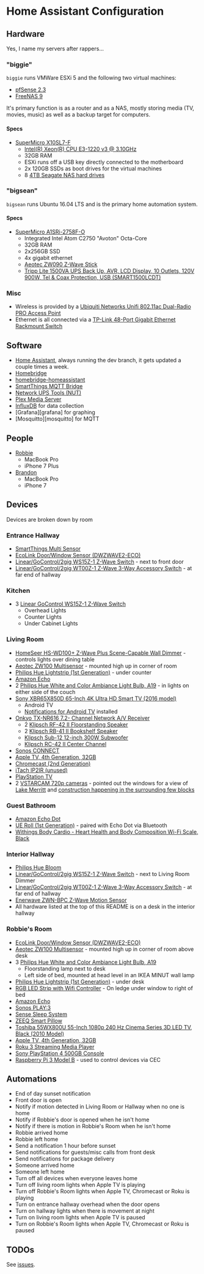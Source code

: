 # Home Assistant Configuration

## Hardware
Yes, I name my servers after rappers...

### "biggie"

`biggie` runs VMWare ESXi 5 and the following two virtual machines:
  - [pfSense 2.3][pfsense]
  - [FreeNAS 9][freenas]

It's primary function is as a router and as a NAS, mostly storing media (TV, movies, music) as well as a backup target for computers.

#### Specs

- [SuperMicro X10SL7-F][supermicro-x10sl7-f]
  - [Intel(R) Xeon(R) CPU E3-1220 v3 @ 3.10GHz][intel-e3-1220-v3]
  - 32GB RAM
  - ESXi runs off a USB key directly connected to the motherboard
  - 2x 120GB SSDs as boot drives for the virtual machines
  - 8 [4TB Seagate NAS hard drives][seagate-hdd]


### "bigsean"

`bigsean` runs Ubuntu 16.04 LTS and is the primary home automation system.

#### Specs

- [SuperMicro A1SRi-2758F-O][supermicro-a1sri-2758f]
  - Integrated Intel Atom C2750 "Avoton" Octa-Core
  - 32GB RAM
  - 2x256GB SSD
  - 4x gigabit ethernet
  - [Aeotec ZW090 Z-Wave Stick][aeotec-zstick]
  - [Tripp Lite 1500VA UPS Back Up, AVR, LCD Display, 10 Outlets, 120V 900W, Tel & Coax Protection, USB (SMART1500LCDT)][tripp-lite-ups]

### Misc
- Wireless is provided by a [Ubiquiti Networks Unifi 802.11ac Dual-Radio PRO Access Point][uap-ac-pro-us]
- Ethernet is all connected via a [TP-Link 48-Port Gigabit Ethernet Rackmount Switch][tplink-switch]

## Software
- [Home Assistant](https://home-assistant.io/), always running the dev branch, it gets updated a couple times a week.
- [Homebridge][homebridge]
- [homebridge-homeassistant][homebridge-homeassistant]
- [SmartThings MQTT Bridge][homebridge-homeassistant]
- [Network UPS Tools (NUT)][nut]
- [Plex Media Server][plex]
- [InfluxDB][influxdb] for data collection
- [Grafana][grafana] for graphing
- [Mosquitto][mosquitto] for MQTT

## People
- [Robbie][robbie-twitter]
  - MacBook Pro
  - iPhone 7 Plus
- [Brandon][brandon-twitter]
  - MacBook Pro
  - iPhone 7

## Devices
Devices are broken down by room

### Entrance Hallway
- [SmartThings Multi Sensor][st-multi-sensor]
- [EcoLink Door/Window Sensor (DWZWAVE2-ECO)][ecolink-door-sensor]
- [Linear/GoControl/2gig WS15Z-1 Z-Wave Switch][linear-ws15z-1] - next to front door
- [Linear/GoControl/2gig WT00Z-1 Z-Wave 3-Way Accessory Switch][linear-wt00z-1] - at far end of hallway

### Kitchen
- 3 [Linear GoControl WS15Z-1 Z-Wave Switch][linear-ws15z-1]
  - Overhead Lights
  - Counter Lights
  - Under Cabinet Lights

### Living Room
- [HomeSeer HS-WD100+ Z-Wave Plus Scene-Capable Wall Dimmer][hs-wd100+] - controls lights over dining table
- [Aeotec ZW100 Multisensor][multisensor] - mounted high up in corner of room
- [Philips Hue Lightstrip (1st Generation)][hue-lightstrip] - under counter
- [Amazon Echo][amazon-echo]
- 2 [Philips Hue White and Color Ambiance Light Bulb, A19][hue-bulb] - in lights on either side of the couch
- [Sony XBR65X850D 65-Inch 4K Ultra HD Smart TV (2016 model)][sony-xbr65x850d-tv]
  - Android TV
  - [Notifications for Android TV][nfatv] installed
- [Onkyo TX-NR616 7.2- Channel Network A/V Receiver][onkyo-tx-nr616]
  - 2 [Klipsch RF-42 II Floorstanding Speaker][klipsch-rf42]
  - 2 [Klipsch RB-41 II Bookshelf Speaker][klipsch-rb41]
  - [Klipsch Sub-12 12-inch 300W Subwoofer][klipsch-sub-12]
  - [Klipsch RC-42 II Center Channel][klipsch-rc42]
- [Sonos CONNECT][sonos-connect]
- [Apple TV, 4th Generation, 32GB][apple-tv]
- [Chromecast (2nd Generation)][chromecast]
- [iTach IP2IR (unused)][itach-ip2ir]
- [PlayStation TV][pstv]
- 2 [VSTARCAM 720p cameras][vstarcam] - pointed out the windows for a view of [Lake Merritt][lake-merritt] and [construction happening in the surrounding few blocks][bvdsp]

### Guest Bathroom
- [Amazon Echo Dot][amazon-echo-dot]
- [UE Roll (1st Generation)][ue-roll] - paired with Echo Dot via Bluetooth
- [Withings Body Cardio - Heart Health and Body Composition Wi-Fi Scale, Black][withings-scale]

### Interior Hallway
- [Philips Hue Bloom][hue-bloom]
- [Linear/GoControl/2gig WS15Z-1 Z-Wave Switch][linear-ws15z-1] - next to Living Room Dimmer
- [Linear/GoControl/2gig WT00Z-1 Z-Wave 3-Way Accessory Switch][linear-wt00z-1] - at far end of hallway
- [Enerwave ZWN-BPC Z-Wave Motion Sensor][enerwave-zwn-bpc]
- All hardware listed at the top of this README is on a desk in the interior hallway

### Robbie's Room
- [EcoLink Door/Window Sensor (DWZWAVE2-ECO)][ecolink-door-sensor]
- [Aeotec ZW100 Multisensor][multisensor] - mounted high up in corner of room above desk
- 3 [Philips Hue White and Color Ambiance Light Bulb, A19][hue-bulb]
  - Floorstanding lamp next to desk
  - Left side of bed, mounted at head level in an IKEA MINUT wall lamp
- [Philips Hue Lightstrip (1st Generation)][hue-lightstrip] - under desk
- [RGB LED Strip with Wifi Controller][rgb-led-strip] - On ledge under window to right of bed
- [Amazon Echo][amazon-echo]
- [Sonos PLAY:3][sonos-play3]
- [Sense Sleep System][hello-sense]
- [ZEEQ Smart Pillow][zeeq-pillow]
- [Toshiba 55WX800U 55-Inch 1080p 240 Hz Cinema Series 3D LED TV, Black (2010 Model)][toshiba-55wx800u]
- [Apple TV, 4th Generation, 32GB][apple-tv]
- [Roku 3 Streaming Media Player][roku-3]
- [Sony PlayStation 4 500GB Console][playstation-4]
- [Raspberry Pi 3 Model B][raspi] - used to control devices via CEC

## Automations
- End of day sunset notification
- Front door is open
- Notify if motion detected in Living Room or Hallway when no one is home
- Notify if Robbie's door is opened when he isn't home
- Notify if there is motion in Robbie's Room when he isn't home
- Robbie arrived home
- Robbie left home
- Send a notification 1 hour before sunset
- Send notifications for guests/misc calls from front desk
- Send notifications for package delivery
- Someone arrived home
- Someone left home
- Turn off all devices when everyone leaves home
- Turn off living room lights when Apple TV is playing
- Turn off Robbie's Room lights when Apple TV, Chromecast or Roku is playing
- Turn on entrance hallway overhead when the door opens
- Turn on hallway lights when there is movement at night
- Turn on living room lights when Apple TV is paused
- Turn on Robbie's Room lights when Apple TV, Chromecast or Roku is paused

## TODOs
See [issues](https://github.com/robbiet480/Home-Assistant-Config/issues).

[homebridge]: https://github.com/nfarina/homebridge
[homebridge-homeassistant]: https://github.com/home-assistant/homebridge-homeassistant
[smartthings-bridge]: https://github.com/stjohnjohnson/smartthings-mqtt-bridge
[nut]: http://networkupstools.org/
[plex]: https://www.plex.tv/
[influxdb]: https://www.influxdata.com/
[robbie-twitter]: https://twitter.com/robbie
[brandon-twitter]: https://twitter.com/bitsofbrandon
[st-multi-sensor]: http://amzn.to/2kxGXMM
[linear-ws15z-1]: http://amzn.to/2l1ZwMu
[ecolink-door-sensor]: http://amzn.to/2kfzKVq
[linear-wt00z-1]: http://amzn.to/2l6qX7B
[hs-wd100+]: http://amzn.to/2kUUSgL
[multisensor]: http://amzn.to/2kiWcrJ
[hue-lightstrip]: http://amzn.to/2kV11JM
[amazon-echo]: http://amzn.to/2kFpGUm
[hue-bulb]: http://amzn.to/2kVba9w
[sony-xbr65x850d-tv]: http://amzn.to/2kV4WpU
[nfatv]: https://play.google.com/store/apps/details?id=de.cyberdream.androidtv.notifications.google&hl=en
[onkyo-tx-nr616]: https://www.amazon.com/Onkyo-TX-NR616-Receiver-Discontinued-Manufacturer/dp/B0077V88W2/
[klipsch-rf42]: http://www.klipsch.com/products/rf-42-ii-floorstanding-speaker
[klipsch-rb41]: http://www.klipsch.com/products/rb-41-ii-bookshelf-speakers-pair
[klipsch-sub-12]: http://amzn.to/2kFH77b
[klipsch-rc42]: http://amzn.to/2kFxbuk
[sonos-connect]: http://amzn.to/2kV3xzB
[apple-tv]: http://www.apple.com/shop/buy-tv/apple-tv/apple-tv-32gb
[chromecast]: https://www.google.com/chromecast/tv/chromecast/
[itach-ip2ir]: http://amzn.to/2kFxvcw
[pstv]: http://amzn.to/2kV40lm
[amazon-echo-dot]: http://amzn.to/2kfGti9
[ue-roll]: http://amzn.to/2kiRf2k
[withings-scale]: http://amzn.to/2kiVJG1
[hue-bloom]: http://amzn.to/2ky5TDD
[enerwave-zwn-bpc]: http://amzn.to/2kFI3sd
[rgb-led-strip]: http://amzn.to/2kFQYKb
[sonos-play3]: http://amzn.to/2l6ldKM
[toshiba-55wx800u]: https://www.amazon.com/Toshiba-55WX800U-55-Inch-1080p-Cinema/dp/B00447GA2W/
[hello-sense]: http://amzn.to/2kVeKjQ
[zeeq-pillow]: https://www.kickstarter.com/projects/2121327950/zeeq-smart-pillow-stream-music-stop-snoring-sleep
[roku-3]: http://amzn.to/2l6im4I
[playstation-4]: https://www.amazon.com/Sony-PlayStation-4-500GB-Console/dp/B00BGA9WK2/
[raspi]: http://amzn.to/2kFCrhz
[vstarcam]: http://amzn.to/2kfzs0U
[lake-merritt]: https://en.wikipedia.org/wiki/Lake_Merritt
[bvdsp]: http://www.oaklandnet.com/bvdsp/
[supermicro-a1sri-2758f]: http://amzn.to/2l6vc2S
[aeotec-zstick]: http://amzn.to/2kV8loA
[tripp-lite-ups]: http://amzn.to/2kFEjqI
[uap-ac-pro-us]: http://amzn.to/2kj3IDf
[tplink-switch]: http://amzn.to/2kFAuBC
[supermicro-x10sl7-f]: http://amzn.to/2kfGaUt
[intel-e3-1220-v3]: http://amzn.to/2kFBk1y
[seagate-hdd]: http://amzn.to/2kiUJlq
[pfsense]: https://www.pfsense.org
[freenas]: http://www.freenas.org/
